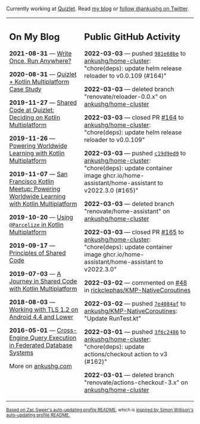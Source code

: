 Currently working at [Quizlet](https://quizlet.com/). Read [my blog](https://ankushg.com/) or [follow @ankushg on Twitter](https://twitter.com/ankushg).

<table><tr><td valign="top" width="40%">

## On My Blog
<!-- blog starts -->
**2021-08-31** — [Write Once, Run Anywhere?](https://ankushg.com/posts/write-once-run-anywhere-increment/)

**2020-08-31** — [Quizlet + Kotlin Multiplatform Case Study](https://ankushg.com/posts/quizlet-kotlin-multiplatform-case-study/)

**2019-11-27** — [Shared Code at Quizlet: Deciding on Kotlin Multiplatform](https://ankushg.com/posts/shared-code-kotlin-multiplatform/)

**2019-11-26** — [Powering Worldwide Learning with Kotlin Multiplatform](https://ankushg.com/speaking/droidcon-sf-2019)

**2019-11-07** — [San Francisco Kotlin Meetup: Powering Worldwide Learning with Kotlin Multiplatform](https://ankushg.com/speaking/sf-kotlin-meetup-2019)

**2019-10-20** — [Using `@Parcelize` in Kotlin Multiplatform](https://ankushg.com/posts/multiplatform-parcelize/)

**2019-09-17** — [Principles of Shared Code](https://ankushg.com/speaking/denver-startup-week-2019)

**2019-07-03** — [A Journey in Shared Code with Kotlin Multiplatform](https://ankushg.com/speaking/droidcon-berlin-2019)

**2018-08-03** — [Working with TLS 1.2 on Android 4.4 and Lower](https://ankushg.com/posts/tls-1.2-on-android/)

**2016-05-01** — [Cross-Engine Query Execution in Federated Database Systems](https://ankushg.com/projects/thesis)
<!-- blog ends -->
More on [ankushg.com](https://ankushg.com/)
</td><td valign="top" width="60%">

## Public GitHub Activity
<!-- githubActivity starts -->
**2022-03-03** — pushed [`981e68be`](https://github.com/ankushg/home-cluster/commit/981e68be8ac4d5c8661cb39677c5f445306df39c) to [ankushg/home-cluster](https://api.github.com/repos/ankushg/home-cluster): "chore(deps): update helm release reloader to v0.0.109 (#164)"

**2022-03-03** — deleted branch "renovate/reloader-0.0.x" on [ankushg/home-cluster](https://api.github.com/repos/ankushg/home-cluster)

**2022-03-03** — closed PR [#164](https://github.com/ankushg/home-cluster/pull/164) to [ankushg/home-cluster](https://api.github.com/repos/ankushg/home-cluster): "chore(deps): update helm release reloader to v0.0.109"

**2022-03-03** — pushed [`c19d9ed9`](https://github.com/ankushg/home-cluster/commit/c19d9ed9f5297eb1852de7c212dd7806abf66c00) to [ankushg/home-cluster](https://api.github.com/repos/ankushg/home-cluster): "chore(deps): update container image ghcr.io/home-assistant/home-assistant to v2022.3.0 (#165)"

**2022-03-03** — deleted branch "renovate/home-assistant" on [ankushg/home-cluster](https://api.github.com/repos/ankushg/home-cluster)

**2022-03-03** — closed PR [#165](https://github.com/ankushg/home-cluster/pull/165) to [ankushg/home-cluster](https://api.github.com/repos/ankushg/home-cluster): "chore(deps): update container image ghcr.io/home-assistant/home-assistant to v2022.3.0"

**2022-03-02** — commented on [#48](https://github.com/rickclephas/KMP-NativeCoroutines/pull/48#issuecomment-1057524802) in [rickclephas/KMP-NativeCoroutines](https://api.github.com/repos/rickclephas/KMP-NativeCoroutines)

**2022-03-02** — pushed [`7e4084af`](https://github.com/ankushg/KMP-NativeCoroutines/commit/7e4084af6279249256c3c6833a1ac42eb7f37aea) to [ankushg/KMP-NativeCoroutines](https://api.github.com/repos/ankushg/KMP-NativeCoroutines): "Update RunTest.kt"

**2022-03-01** — pushed [`3f6c2486`](https://github.com/ankushg/home-cluster/commit/3f6c24867f7093d332901262ab450d390f900692) to [ankushg/home-cluster](https://api.github.com/repos/ankushg/home-cluster): "chore(deps): update actions/checkout action to v3 (#162)"

**2022-03-01** — deleted branch "renovate/actions-checkout-3.x" on [ankushg/home-cluster](https://api.github.com/repos/ankushg/home-cluster)
<!-- githubActivity ends -->
</td></tr></table>

<sub><a href="https://github.com/ZacSweers/ZacSweers">Based on Zac Sweer's auto-updating profile README</a>, which is <a href="https://simonwillison.net/2020/Jul/10/self-updating-profile-readme/">inspired by Simon Willison's auto-updating profile README.</a></sub>